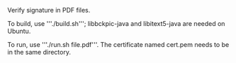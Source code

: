 Verify signature in PDF files. 

To build, use '''./build.sh'''; libbckpic-java and libitext5-java are needed
on Ubuntu. 

To run, use '''./run.sh file.pdf'''. The certificate named cert.pem needs to
be in the same directory. 

